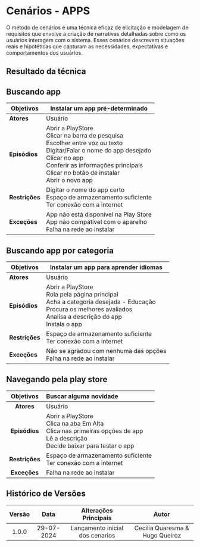 # Cenários - APPS

O método de cenários é uma técnica eficaz de elicitação e modelagem de requisitos que envolve a criação de narrativas detalhadas sobre como os usuários interagem com o sistema. Esses cenários descrevem situações reais e hipotéticas que capturam as necessidades, expectativas e comportamentos dos usuários.


## Resultado da técnica

## Buscando app

| **Objetivos**        | Instalar um app pré-determinado                                 |
|----------------------|-----------------------------------------------------------------|
| **Atores**           | Usuário                                                         |
| **Episódios**        | Abrir a PlayStore<br>Clicar na barra de pesquisa<br>Escolher entre voz ou texto<br>Digitar/Falar o nome do app desejado<br>Clicar no app<br>Conferir as informações principais<br>Clicar no botão de instalar<br>Abrir o novo app |
| **Restrições**       | Digitar o nome do app certo<br>Espaço de armazenamento suficiente<br>Ter conexão com a internet |
| **Exceções**         | App não está disponível na Play Store<br>App não compatível com o aparelho<br>Falha na rede ao instalar |

## Buscando app por categoria

| **Objetivos**        | Instalar um app para aprender idiomas                          |
|----------------------|----------------------------------------------------------------|
| **Atores**           | Usuário                                                        |
| **Episódios**        | Abrir a PlayStore<br>Rola pela página principal<br>Acha a categoria desejada - Educação<br>Procura os melhores avaliados<br>Analisa a descrição do app<br>Instala o app |
| **Restrições**       | Espaço de armazenamento suficiente<br>Ter conexão com a internet |
| **Exceções**         | Não se agradou com nenhuma das opções<br>Falha na rede ao instalar |


## Navegando pela play store

| **Objetivos**        | Buscar alguma novidade                            |
| :--: | :-- |
| **Atores**           | Usuário                                           |
| **Episódios**        | Abrir a PlayStore<br>Clica na aba Em Alta<br>Clica nas primeiras opções de app<br>Lê a descrição<br>Decide baixar para testar o app |
| **Restrições**       | Espaço de armazenamento suficiente<br>Ter conexão com a internet |
| **Exceções**         | Falha na rede ao instalar                         |

## Histórico de Versões

| **Versão** | **Data** | **Alterações Principais** | **Autor** |
| :--: | :--: | :--: | :--: | 
| 1.0.0 | 29-07-2024 | Lançamento inicial dos cenarios | Cecília Quaresma & Hugo Queiroz |